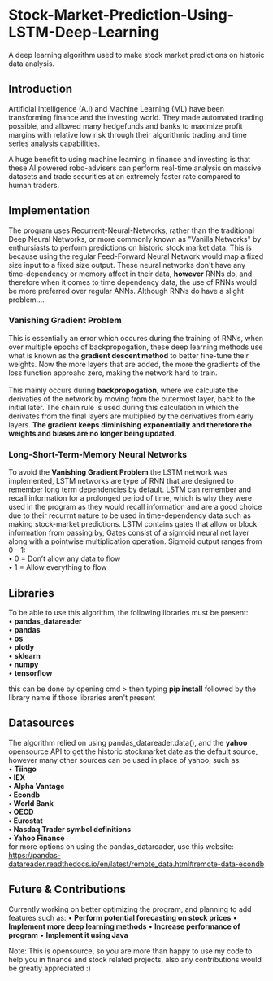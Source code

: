 # Stock-Market-Prediction-Using-LSTM-Deep-Learning
A deep learning algorithm used to make stock market predictions on historic data analysis.

## Introduction
Artificial Intelligence (A.I) and Machine Learning (ML) have been transforming finance and the investing world. They made automated trading possible, and allowed many hedgefunds and banks to maximize profit margins with relative low risk through their algorithmic trading and time series analysis capabilities.

A huge benefit to using machine learning in finance and investing is that these AI powered robo-advisers can perform real-time analysis on massive datasets and trade securities at an extremely faster rate compared to human traders.


## Implementation
The program uses Recurrent-Neural-Networks, rather than the traditional Deep Neural Networks, or more commonly known as "Vanilla Networks" by enthursiasts to perform predictions on historic stock market data. This is because using the regular Feed-Forward Neural Network would map a fixed size input to a fixed size output. These neural networks don't have any time-dependency or memory affect in their data, **however** RNNs do, and therefore when it comes to time dependency data, the use of RNNs would be more preferred over regular ANNs. Although RNNs do have a slight problem....

### Vanishing Gradient Problem
This is essentially an error which occures during the training of RNNs, when over multiple epochs of backpropogation, these deep learning methods use what is known as the **gradient descent method** to better fine-tune their weights. Now the more layers that are added, the more the gradients of the loss function approahc zero, making the network hard to train.
<br><br>
This mainly occurs during **backpropogation**, where we calculate the derivaties of the network by moving from the outermost layer, back to the initial later. The chain rule is used during this calculation in which the derivates from the final layers are multiplied by the derivatives from early layers. **The gradient keeps diminishing exponentially and therefore the weights and biases are no longer being updated.**

### Long-Short-Term-Memory Neural Networks
To avoid the **Vanishing Gradient Problem** the LSTM network was implemented, LSTM networks are type of RNN that are designed to remember long term dependencies by default. LSTM can remember and recall information for a prolonged period of time, which is why they were used in the program as they would recall information and are a good choice due to their recurrnt nature to be used in time-dependency data such as making stock-market predictions.
LSTM contains gates that allow or block information from passing by, Gates consist of a sigmoid neural net layer along with a pointwise multiplication operation.
Sigmoid output ranges from 0 – 1:<br>
•	0 = Don’t allow any data to flow <br>
•	1 = Allow everything to flow<br>




## Libraries 
To be able to use this algorithm, the following libraries must be present:
<br>
• **pandas_datareader<br>**
• **pandas<br>**
• **os<br>**
• **plotly<br>**
• **sklearn<br>**
• **numpy<br>**
• **tensorflow**<br>

this can be done by opening cmd > then typing **pip install** followed by the library name if those libraries aren't present

 
## Datasources
The algorithm relied on using pandas_datareader.data(), and the **yahoo** opensource API to get the historic stockmarket date as the default source, however many other sources can be used in place of yahoo, such as:
<br>
• **Tiingo<br> 
• IEX<br>
• Alpha Vantage<br>
• Econdb<br>
• World Bank<br>
• OECD<br>
• Eurostat<br>
• Nasdaq Trader symbol definitions<br>
• Yahoo Finance<br>**
for more options on using the pandas_datareader, use this website: 
https://pandas-datareader.readthedocs.io/en/latest/remote_data.html#remote-data-econdb



## Future & Contributions
Currently working on better optimizing the program, and planning to add features such as:
• **Perform potential forecasting on stock prices**
• **Implement more deep learning methods**
• **Increase performance of program**
• **Implement it using Java**


Note: This is opensource, so you are more than happy to use my code to help you in finance and stock related projects, also any contributions would be greatly appreciated :)


